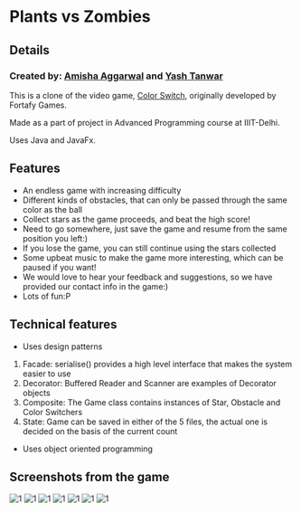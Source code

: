# Plants vs Zombies
## Details
### Created by: [Amisha Aggarwal](https://github.com/amishaagg) and [Yash Tanwar](https://github.com/KingYashTanwar)
This is a clone of the video game, [Color Switch](https://colorswitch.co/), originally developed by Fortafy Games.

Made as a part of project in Advanced Programming course at IIIT-Delhi.

Uses Java and JavaFx.


## Features
* An endless game with increasing difficulty
* Different kinds of obstacles, that can only be passed through the same color as the ball
* Collect stars as the game proceeds, and beat the high score!
* Need to go somewhere, just save the game and resume from the same position you left:)
* If you lose the game, you can still continue using the stars collected
* Some upbeat music to make the game more interesting, which can be paused if you want!
* We would love to hear your feedback and suggestions, so we have provided our contact info in the game:)
* Lots of fun:P

## Technical features 
* Uses design patterns 
1. Facade: serialise() provides a high level interface that makes the system easier to use
2. Decorator: Buffered Reader and Scanner are examples of Decorator objects
3. Composite: The Game class contains instances of Star, Obstacle and Color Switchers
4. State: Game can be saved in either of the 5 files, the actual one is decided on the basis of the current count
* Uses object oriented programming

## Screenshots from the game
![1](https://github.com/amishaagg/Color-Switch/blob/main/assets/Screenshots%20of%20game/Screenshot%20(95).png?raw=true)
![1](https://github.com/amishaagg/Color-Switch/blob/main/assets/Screenshots%20of%20game/Screenshot%20(97).png?raw=true)
![1](https://github.com/amishaagg/Color-Switch/blob/main/assets/Screenshots%20of%20game/Screenshot%20(101).png?raw=true)
![1](https://github.com/amishaagg/Color-Switch/blob/main/assets/Screenshots%20of%20game/Screenshot%20(100).png?raw=true)
![1](https://github.com/amishaagg/Color-Switch/blob/main/assets/Screenshots%20of%20game/Screenshot%20(105).png?raw=true)
![1](https://github.com/amishaagg/Color-Switch/blob/main/assets/Screenshots%20of%20game/Screenshot%20(106).png?raw=true)
![1](https://github.com/amishaagg/Color-Switch/blob/main/assets/Screenshots%20of%20game/Screenshot%20(107).png?raw=true)
